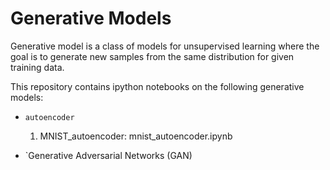 # Generative Models
Generative model is a class of models for unsupervised learning where the goal is to generate new samples from the same distribution for given training data.

This repository contains ipython notebooks on the following generative models:
- `autoencoder`
    1. MNIST_autoencoder: mnist_autoencoder.ipynb
    
- `Generative Adversarial Networks (GAN)

